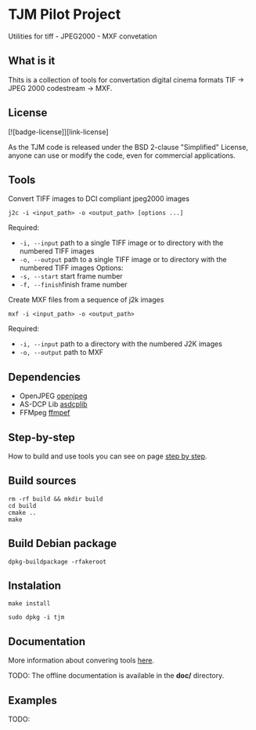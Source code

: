 
# TJM Pilot Project

Utilities for tiff - JPEG2000 - MXF convetation

## What is it

Thits is a collection of tools for convertation digital cinema formats TIF -> JPEG 2000 codestream -> MXF.

## License

[![badge-license]][link-license]

As the TJM code is released under the BSD 2-clause "Simplified" License, anyone can use or modify the code, even for commercial applications.

## Tools

Convert TIFF images to DCI compliant jpeg2000 images

```j2c -i <input_path> -o <output_path> [options ...]```

Required:
* `-i, --input` path to a single TIFF image or to directory with the numbered TIFF images
* `-o, --output` path to a single TIFF image or to directory with the numbered TIFF images
Options:
* `-s, --start` start frame number
* `-f, --finish`finish frame number

Create MXF files from a sequence of j2k images

```mxf -i <input_path> -o <output_path>```

Required:
* `-i, --input` path to a directory with the numbered J2K images
* `-o, --output` path to MXF

## Dependencies

* OpenJPEG [openjpeg](https://github.com/uclouvain/openjpeg)
* AS-DCP Lib [asdcplib](https://github.com/cinecert/asdcplib)
* FFMpeg [ffmpef](https://github.com/FFmpeg/FFmpeg)

## Step-by-step

How to build and use tools you can see on page [step by step](https://github.com/kat-spb/tjm/wiki/Step-by-step).

## Build sources

```cd tjm
rm -rf build && mkdir build
cd build
cmake ..
make
```

## Build Debian package

```dpkg-buildpackage -rfakeroot```

## Instalation

```make install```

```sudo dpkg -i tjm```

## Documentation

More information about convering tools [here](https://github.com/kat-spb/tjm/wiki).

TODO: The offline documentation is available in the **doc/** directory.

## Examples

TODO:

